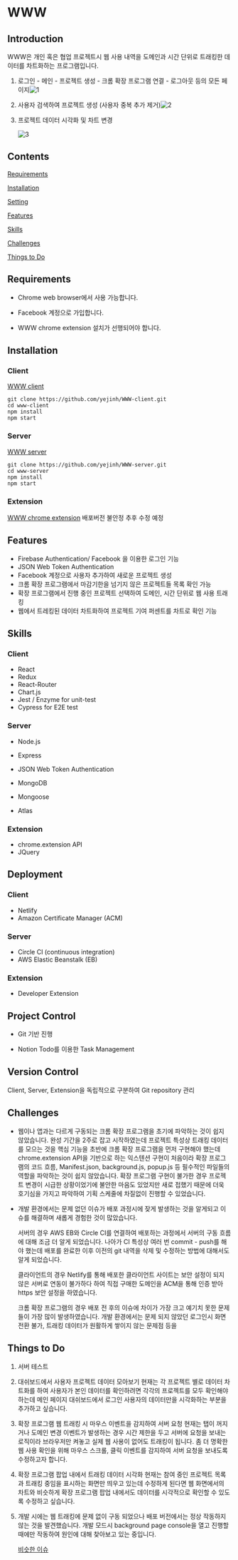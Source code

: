 # WWW

## Introduction

   WWW은 개인 혹은 협업 프로젝트시 웹 사용 내역을 도메인과 시간 단위로 트래킹한 데이터를 차트화하는 프로그램입니다.

1. 로그인 - 메인 - 프로젝트 생성 - 크롬 확장 프로그램 연결 - 로그아웃 등의 모든 페이지![1](https://yejinh-gifs.s3.ap-northeast-2.amazonaws.com/www1.gif)



2. 사용자 검색하여 프로젝트 생성 (사용자 중복 추가 제거)![2](https://yejinh-gifs.s3.ap-northeast-2.amazonaws.com/www2.gif)



3. 프로젝트 데이터 시각화 및 차트 변경

   ![3](https://yejinh-gifs.s3.ap-northeast-2.amazonaws.com/www3.gif)



## Contents

[Requirements](https://github.com/yejinh/WWW-extension/tree/yejinh#requirements)

[Installation](https://github.com/yejinh/WWW-extension/tree/yejinh#installation)

[Setting](https://github.com/yejinh/WWW-extension/tree/yejinh#settings)

[Features](https://github.com/yejinh/WWW-extension/tree/yejinh#features)

[Skills](https://github.com/yejinh/WWW-extension/tree/yejinh#skills)

[Challenges](https://github.com/yejinh/WWW-extension/tree/yejinh#challenges)

[Things to Do](https://github.com/yejinh/WWW-extension/tree/yejinh#things-to-do)



## Requirements

- Chrome web browser에서 사용 가능합니다.

- Facebook 계정으로 가입합니다.

- WWW chrome extension 설치가 선행되어야 합니다.

  

## Installation

### Client

[WWW client](https://www.wewillwork.in/)

```
git clone https://github.com/yejinh/WWW-client.git
cd www-client
npm install
npm start
```

### Server

[WWW server](http://api.wewillwork.in/)

```
git clone https://github.com/yejinh/WWW-server.git
cd www-server
npm install
npm start
```

### Extension

[WWW chrome extension](https://chrome.google.com/webstore/detail/dfpkfpanbiknimieidehmiaghgagldho) 배포버전 불안정 추후 수정 예정



## Features

- Firebase Authentication/ Facebook 을 이용한 로그인 기능
- JSON Web Token Authentication
- Facebook 계정으로 사용자 추가하여 새로운 프로젝트 생성
- 크롬 확장 프로그램에서 마감기한을 넘기지 않은 프로젝트들 목록 확인 가능
- 확장 프로그램에서 진행 중인 프로젝트 선택하여 도메인, 시간 단위로 웹 사용 트래킹
- 웹에서 트레킹된 데이터 차트화하여 프로젝트 기여 퍼센트를 차트로 확인 기능



## Skills

### Client

- React
- Redux
- React-Router
- Chart.js
- Jest / Enzyme for unit-test
- Cypress for E2E test

### Server

- Node.js

- Express

- JSON Web Token Authentication

- MongoDB

- Mongoose

- Atlas

### Extension

- chrome.extension API
- JQuery



## Deployment

### Client

- Netlify
- Amazon Certificate Manager (ACM)

### Server

- Circle CI (continuous integration)
- AWS Elastic Beanstalk (EB)

### Extension 

- Developer Extension 



## Project Control

- Git 기반 진행

- Notion Todo를 이용한 Task Management

  

## Version Control

Client, Server, Extension을 독립적으로 구분하여 Git repository 관리



## Challenges

- 웹이나 앱과는 다르게 구동되는 크롬 확장 프로그램을 초기에 파악하는 것이 쉽지 않았습니다.
  완성 기간을 2주로 잡고 시작하였는데 프로젝트 특성상 트래킹 데이터를 모으는 것을 핵심 기능을 초반에 크롬 확장 프로그램을 먼저 구현해야 했는데 chrome.extension API을 기반으로 하는 익스텐션  구현이 처음이라 확장 프로그램의 코드 흐름, Manifest.json, background.js, popup.js 등 필수적인 파일들의 역할을 파악하는 것이 쉽지 않았습니다.
  확장 프로그램 구현이 불가한 경우 프로젝트 변경이 시급한 상황이었기에 불안한 마음도 있었지만 새로 접했기 때문에 더욱 호기심을 가지고 파악하여 기획 스케줄에 차질없이 진행할 수 있었습니다.

- 개발 환경에서는 문제 없던 이슈가 배포 과정시에 잦게 발생하는 것을 알게되고 이슈를 해결하며 새롭게 경험한 것이 많았습니다.

  서버의 경우 AWS EB와 Circle CI를 연결하여 배포하는 과정에서 서버의 구동 흐름에 대해 조금 더 알게 되었습니다. 나아가  CI 특성상 여러 번 commit - push를 해야 했는데 배포를 완료한 이후 이전의 git 내역을 삭제 및 수정하는 방법에 대해서도 알게 되었습니다.

  클라이언트의 경우 Netlify를 통해 배포한 클라이언트 사이트는 보안 설정이 되지 않은 서버로 연동이 불가하다 하여 직접 구매한 도메인을 ACM을 통해 인증 받아 https 보안 설정을 하였습니다.

  크롬 확장 프로그램의 경우 배포 전 후의 이슈에 차이가 가장 크고 예기치 못한 문제들이 가장 많이 발생하였습니다. 개발 환경에서는 문제 되지 않았던 로그인시 화면 전환 불가, 트래킹 데이터가 원활하게 쌓이지 않는 문제점 등을 



## Things to Do
1. 서버 테스트

2. 대쉬보드에서 사용자 프로젝트 데이터 모아보기
   현재는 각 프로젝트 별로 데이터 차트화를 하여 사용자가 본인 데이터를 확인하려면 각각의 프로젝트를 모두 확인해야 하는데 메인 페이지 대쉬보드에서 로그인 사용자의 데이터만을 시각화하는 부분을 추가하고 싶습니다.

3. 확장 프로그램 웹 트래킹 시 마우스 이벤트을 감지하여 서버 요청
   현재는 탭이 꺼지거나 도메인 변경 이벤트가 발생하는 경우 시간 제한을 두고 서버에 요청을 보내는 로직이라 브라우저만 켜놓고 실제 웹 사용이 없어도 트래킹이 됩니다. 좀 더 명확한 웹 사용 확인을 위해 마우스 스크롤, 클릭 이벤트를 감지하여 서버 요청을 보내도록 수정하고자 합니다. 

4. 확장 프로그램 팝업 내에서 트래킹 데이터 시각화
   현재는 참여 중인 프로젝트 목록과 트래킹 중임을 표시하는 화면만 띄우고 있는데 수정하게 된다면 웹 화면에서의 차트와 비슷하게 확장 프로그램 팝업 내에서도 데이터를 시각적으로 확인할 수 있도록 수정하고 싶습니다. 

5. 개발 시에는 웹 트래킹에 문제 없이 구동 되었으나 배포 버전에서는 정상 작동하지 않는 것을 발견했습니다. 개발 모드시 background page console을 열고 진행할 때에만 작동하여 원인에 대해 찾아보고 있는 중입니다. 

   [비슷한 이슈](https://stackoverflow.com/questions/52949355/chrome-extension-only-works-with-console-open)

